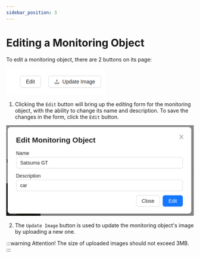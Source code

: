 ```yaml
---
sidebar_position: 3
---
```


# Editing a Monitoring Object
To edit a monitoring object, there are 2 buttons on its page:


![](./imgs/edit-btns-en.png)


1. Clicking the `Edit` button will bring up the editing form for the monitoring object, with the ability to change its name and description. To save the changes in the form, click the `Edit` button.

![](./imgs/edit-modal-en.png)

2. The `Update Image` button is used to update the monitoring object's image by uploading a new one.

:::warning Attention!
The size of uploaded images should not exceed 3MB.
:::

